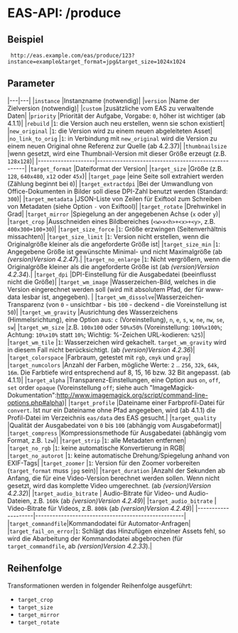 #  EAS-API: /produce

##  Beispiel

~~~
 http://eas.example.com/eas/produce/123?instance=example&target_format=jpg&target_size=1024x1024
~~~


##  Parameter


|---|---|
|`instance`          |Instanzname (notwendig)|
|`version`           |Name der Zielversion (notwendig)|
|`custom`            |zusätzliche vom EAS zu verwaltende Daten|
|`priority`          |Priorität der Aufgabe, Vorgabe: `0`, höher ist wichtiger (ab 4.1.1)|
|`rebuild`           |`1`: die Version auch neu erstellen, wenn sie schon existiert|
|`new_original`      |`1`: die Version wird zu einem neuen abgeleiteten Asset|
|`no_link_to_orig`   |`1`: in Verbindung mit `new_original` wird die Version zu einem neuen Original ohne Referenz zur Quelle (ab 4.2.37)|
|`thumbnailsize`     |wenn gesetzt, wird eine Thumbnail-Version mit dieser Größe erzeugt (z.B. `128x128`)|
|--------------------|----------------------------------------------------|
|`target_format`     |Dateiformat der Version|
|`target_size`       |Größe (z.B. `128`, `640x480`, `x12` oder `45x`)|
|`target_page`       |eine Seite soll extrahiert werden (Zählung beginnt bei `0`)|
|`target_extractdpi` |Bei der Umwandlung von Office-Dokumenten in Bilder soll diese DPI-Zahl benutzt werden (Standard: `300`)|
|`target_metadata`   |JSON-Liste von Zeilen für Exiftool zum Schreiben von Metadaten (siehe Option `-` von Exiftool)|
|`target_rotate`     |Drehwinkel in Grad|
|`target_mirror`     |Spiegelung an der angegebenen Achse (`x` oder `y`)|
|`target_crop`       |Ausschneiden eines Bildbereiches (`<w>x<h>+<x>+<y>`, z.B. `400x300+100+30`)|
|`target_size_force` |`1`: Größe erzwingen (Seitenverhältnis missachten)|
|`target_size_limit` |`1`: Version nicht erstellen, wenn die Originalgröße kleiner als die angeforderte Größe ist|
|`target_size_min`   |`1`: Angegebene Größe ist gewünschte Minimal- und nicht Maximalgröße (ab *(version)Version 4.2.47*).|
|`target_no_enlarge` |`1`: Nicht vergrößern, wenn die Originalgröße kleiner als die angeforderte Größe ist (ab *(version)Version 4.2.34*).|
|`target_dpi`        |DPI-Einstellung für die Ausgabedatei (beeinflusst nicht die Größe)|
|`target_wm_image`   |Wasserzeichen-Bild, welches in die Version eingerechnet werden soll (wird mit absolutem Pfad, der für www-data lesbar ist, angegeben). |
|`target_wm_dissolve`|Wasserzeichen-Transparenz (von `0` - unsichtbar - bis `100` - deckend - die Voreinstellung ist `50`)|
|`target_wm_gravity` |Ausrichtung des Wasserzeichens (Himmelsrichtung), eine Option aus: `c` (Voreinstellung), `n`, `e`, `s`, `w`, `ne`, `nw`, `se`, `sw`|
|`target_wm_size`    |z.B. `100x100` oder `50%x50%` (Voreinstellung: `100%x100%`; Achtung: `10%x10%` statt `10%`; Wichtig: %-Zeichen URL-kodieren: `%25`)|
|`target_wm_tile`    |`1`: Wasserzeichen wird gekachelt. `target_wm_gravity` wird in diesem Fall nicht berücksichtigt. (ab *(version)Version 4.2.36*)|
|`target_colorspace` |Farbraum, getestet mit `rgb`, `cmyk` und `gray`|
|`target_numcolors`  |Anzahl der Farben, mögliche Werte: `2` .. `256`, `32k`, `64k`, `16m`. Die Farbtiefe wird entsprechend auf 8, 15, 16 bzw. 32 Bit angepasst. (ab 4.1.1)|
|`target_alpha`      |Transparenz-Einstellungen, eine Option aus `on`, `off`, `set` order `opaque` (Voreinstellung `off`; siehe auch "ImageMagick-Dokumentation":http://www.imagemagick.org/script/command-line-options.php#alpha)|
|`target_profile`    |Dateiname einer Farbprofil-Datei für `convert`. Ist nur ein Dateiname ohne Pfad angegeben, wird (ab 4.1.1) die Profil-Datei im Verzeichnis `eas/data` des EAS gesucht.|
|`target_quality`    |Qualität der Ausgabedatei von `0` bis `100` (abhängig vom Ausgabeformat)|
|`target_compress`   |Kompressionsmethode für Ausgabedatei (abhängig vom Format, z.B. `lzw`)|
|`target_strip`      |`1`: alle Metadaten entfernen|
|`target_no_rgb`     |`1`: keine automatische Konvertierung in RGB|
|`target_no_autorot` |`1`: keine automatische Drehung/Spiegelung anhand von EXIF-Tags|
|`target_zoomer`     |`1`: Version für den Zoomer vorbereiten (`target_format` muss `jpg` sein)|
|`target_duration`   |Anzahl der Sekunden ab Anfang, die für eine Video-Version berechnet werden sollen. Wenn nicht gesetzt, wird das komplette Video umgerechnet. (ab *(version)Version 4.2.32*)|
|`target_audio_bitrate` | Audio-Bitrate für Video- und Audio-Dateien, z.B. `160k` (ab *(version)Version 4.2.49*)|
|`target_audio_bitrate` | Video-Bitrate für Videos, z.B. `800k` (ab *(version)Version 4.2.49*)|
|--------------------|----------------------------------------------------|
|`target_commandfile`|Kommandodatei für Automator-Anfragen|
|`target_fail_on_error`|`1`: Schlägt das Hinzufügen einzelner Assets fehl, so wird die Abarbeitung der Kommandodatei abgebrochen (für `target_commandfile`, ab *(version)Version 4.2.33*).|

##  Reihenfolge

Transformationen werden in folgender Reihenfolge ausgeführt:
* `target_crop`
* `target_size`
* `target_mirror`
* `target_rotate`
